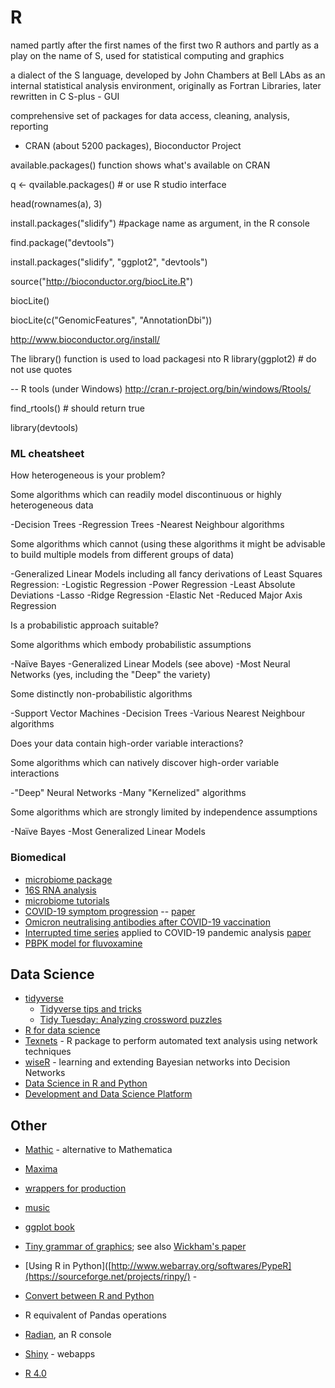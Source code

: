 R
=
named partly after the first names of the first two R authors and partly as a play on the 
name of S, used for statistical computing and graphics

a dialect of the S language, developed by John Chambers at Bell LAbs as an internal 
statistical analysis environment, originally as Fortran Libraries, later rewritten in C
S-plus - GUI

comprehensive set of packages for data access, cleaning, analysis, reporting
 - CRAN (about 5200 packages), Bioconductor Project

available.packages() function shows what's available on CRAN

q <- qvailable.packages()  # or use R studio interface

head(rownames(a), 3)

install.packages("slidify")  #package name as argument, in the R console

find.package("devtools")

install.packages("slidify", "ggplot2", "devtools") 


source("http://bioconductor.org/biocLite.R")

biocLite()

biocLite(c("GenomicFeatures", "AnnotationDbi"))

http://www.bioconductor.org/install/

The library() function is used to load packagesi nto R
library(ggplot2)  # do not use quotes

-- R tools (under Windows)
http://cran.r-project.org/bin/windows/Rtools/

find_rtools()  # should return true

library(devtools)


### ML cheatsheet

How heterogeneous is your problem?

Some algorithms which can readily model discontinuous or highly heterogeneous data

-Decision Trees
-Regression Trees
-Nearest Neighbour algorithms 

Some algorithms which cannot (using these algorithms it might be advisable to build multiple models from different groups of data)

-Generalized Linear Models including all fancy derivations of Least Squares Regression:
-Logistic Regression
-Power Regression
-Least Absolute Deviations
-Lasso
-Ridge Regression
-Elastic Net
-Reduced Major Axis Regression

Is a probabilistic approach suitable?

Some algorithms which embody probabilistic assumptions

-Naïve Bayes
-Generalized Linear Models (see above)
-Most Neural Networks (yes, including the "Deep" the variety)

Some distinctly non-probabilistic algorithms

-Support Vector Machines
-Decision Trees
-Various Nearest Neighbour algorithms

Does your data contain high-order variable interactions?

Some algorithms which can natively discover high-order variable interactions

-"Deep" Neural Networks
-Many "Kernelized" algorithms

Some algorithms which are strongly limited by independence assumptions

-Naïve Bayes
-Most Generalized Linear Models

### Biomedical

+ [microbiome package](http://microbiome.github.io/microbiome/)
+ [16S RNA analysis]([https://github.com/microsud/Tools-Microbiome-Analysis])
+ [microbiome tutorials](https://microbiome.github.io/tutorials/)
+ [COVID-19 symptom progression](https://github.com/j-larsen/Stochastic_Progression_of_COVID-19_Symptoms) -- [paper](https://www.ncbi.nlm.nih.gov/pmc/articles/PMC7438535/)
+ [Omicron neutralising antibodies after COVID-19 vaccination](https://github.com/EdjCarr/Crick-HD-Omicron-2021-12)
+ [Interrupted time series](https://github.com/kingqwert/R/blob/master/ARIMAITS_DS/fuzzyARIMAITS.R) applied to COVID-19 pandemic analysis [paper](https://bmcmedresmethodol.biomedcentral.com/articles/10.1186/s12874-022-01662-1)
+ [PBPK model for fluvoxamine](https://github.com/Open-Systems-Pharmacology/OSP-PBPK-Model-Library/tree/master/Fluvoxamine)

## Data Science
+ [tidyverse](https://www.tidyverse.org/)
     + [Tidyverse tips and tricks](https://oliviergimenez.github.io/tidyverse-tips/)
     + [Tidy Tuesday: Analyzing crossword puzzles](https://www.youtube.com/watch?v=T11WKngDEGQ)
+ [R for data science](http://r4ds.had.co.nz/)
+ [Texnets](https://github.com/cbail/textnets) - R package to perform automated text analysis using network techniques
+ [wiseR](https://github.com/SAFE-ICU/wiseR) - learning and extending Bayesian networks into Decision Networks
+ [Data Science in R and Python](https://www.anotherbookondatascience.com/)
+ [Development and Data Science Platform](https://github.com/WLOGSolutions/RSuite)

## Other

+ [Mathic](https://mathics.github.io/) - alternative to Mathematica
+ [Maxima](http://maxima.sourceforge.net/)
+ [wrappers for production](https://www.rplumber.io/)
+ [music](https://flujoo.github.io/en/generate-accompaniment-progression/)
+ [ggplot book](https://ggplot2-book.org/)
+ [Tiny grammar of graphics](https://observablehq.com/@joshpoll/vvt-gog); see also [Wickham's paper](https://byrneslab.net/classes/biol607/readings/wickham_layered-grammar.pdf)
+ [Using R in Python]([http://www.webarray.org/softwares/PypeR](https://sourceforge.net/projects/rinpy/) - 
+ [Convert between R and Python](https://www.rdocumentation.org/packages/reticulate/versions/1.24/topics/r-py-conversion)
+ R equivalent of Pandas operations[](https://towardsdatascience.com/r-equivalent-of-7-common-pandas-operations-76b632fc801b)

+ [Radian](https://github.com/randy3k/radian), an R console
+ [Shiny](https://shiny.rstudio.com/) - webapps
+ [R 4.0](https://stat.ethz.ch/pipermail/r-announce/2020/000653.html)
